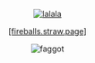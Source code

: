 <p align="center">

  <p align="center">
       <a href="https://fireballs.straw.page">
         <img alt="lalala" src="https://files.catbox.moe/fh9gch.png"/></a> 
<p align="center">
<a href="https://fireballs.straw.page">[fireballs.straw.page]</a>
  <p align="center">
<img alt="faggot" src="https://64.media.tumblr.com/5d6e5db1972d10fb7d4707c72ead9dd0/e5e999bb453b6265-1e/s100x200/a36e9490870cc4b6107214ab83a822d376f4ef83.gif"/>
